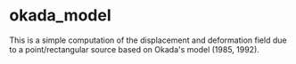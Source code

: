 # okada_model
 This is a simple computation of the displacement and deformation field due to a point/rectangular source based on Okada's model (1985, 1992).
